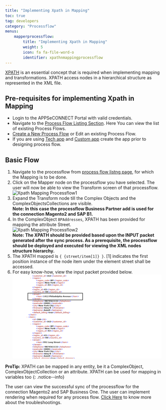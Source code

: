 ```yaml
---
title: "Implementing Xpath in Mapping"
toc: true
tag: developers
category: "Processflow"
menus: 
    mapperprocessflow:
        title: "Implementing Xpath in Mapping"
        weight: 5
        icon: fa fa-file-word-o
        identifier: xpathnmappingprocessflow
---
```


[XPATH](/transformation/understanding-xml-and-xpath/) is an essential concept that is required when implementing mapping and transformations. XPATH access 
nodes in a hierarchical structure as represented in the XML file. 

## Pre-requisites for implementing Xpath in Mapping
* Login to the APPSeCONNECT Portal with valid credentials.
* Navigate to the [Process Flow Listing Section](/processflow/processflow-listing-page/). Here You can view the list of existing Process Flows.
* [Create a New Process Flow](/processflow/creating-processflow/) or Edit an existing Process Flow.
* If you are using [Tech app](/configuring%20appseconnect/configurations/#b-technology-app-creation) and [Custom app](/configuring%20appseconnect/configurations/#a-create-custom-app) create the app prior to designing process flow.


## Basic Flow
1.	Navigate to the processflow from [process flow listng page](/processflow/processflow-listing-page/), for which the Mapping is to be done.
2.	Click on the Mapper node on the processflow you have selected. The user will now be able to view the Transform screen of that processflow.  
![Xpath Mapping Processflow1](../../staticfiles/processflow/media/mapper/xpath-mapping-processflow1.PNG)  
3.	Expand the Transform node till the Complex Objects and the ComplexObjectsCollections are visible.  
**Note: In this case the processflow Business Partner add is used for the connection Magento2 and SAP B1.**
4.	In the ComplexObject `BPAddresses`, XPATH has been provided for mapping the attribute Street.  
![Xpath Mapping Processflow2](../../staticfiles/processflow/media/mapper/xpath-mapping-processflow2.PNG)  
**Note: The XPATH should be provided based upon the INPUT packet generated after the sync process. As a prerequisite, the processflow should be deployed and executed for viewing the XML nodes structure hierarchy.**  
5. The XPATH mapped is `{ {street/item[1]} }`. [1] indicates the first position instance of the node item under 
   the element street shall be accessed.
6.	For easy know-how, view the input packet provided below.
![xpath-usecase2](/staticfiles/Transformation/media/xpath-usecase2.png)

**ProTip:** XPATH can be mapped in any entity, be it a ComplexObject, ComplexObjectCollection or an attribute. XPATH can be used for mapping in variables too
{: .notice--info}

The user can view the successful sync of the processflow for the connection Magento2 and SAP Business One.
The user can implement rendering when required for any process flow.
[Click Here](/transformation/troubleshooting/) to know more about the troubleshootings. 





